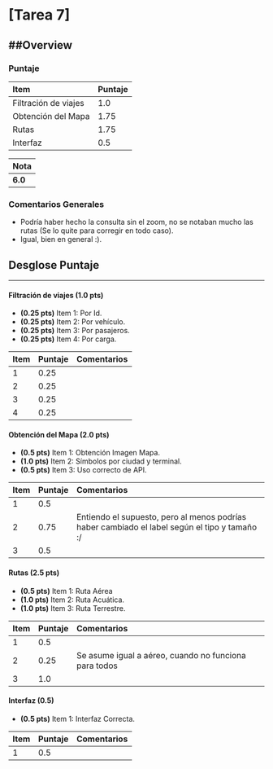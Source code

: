 # [Tarea 7]

##Overview
----------


### Puntaje
| Item | Puntaje |
|:--------|:--------|
| Filtración de viajes | 1.0 |
| Obtención del Mapa | 1.75  |
| Rutas | 1.75 |
| Interfaz | 0.5 |

| Nota |
|:-----|
| **6.0** |

### Comentarios Generales
* Podría haber hecho la consulta sin el zoom, no se notaban mucho las rutas (Se lo quite para corregir en todo caso).
* Igual, bien en general :).

## Desglose Puntaje
----------

#### Filtración de viajes **(1.0 pts)**

* **(0.25 pts)** Item 1: Por Id.
* **(0.25 pts)** Item 2: Por vehículo.
* **(0.25 pts)** Item 3: Por pasajeros.
* **(0.25 pts)** Item 4: Por carga.

| Item | Puntaje | Comentarios |
|:--------|:--------|:--------|
| 1 | 0.25 |  |
| 2 | 0.25 |  |
| 3 | 0.25 |  |
| 4 | 0.25 |  |


#### Obtención del Mapa **(2.0 pts)**

* **(0.5 pts)** Item 1: Obtención Imagen Mapa.
* **(1.0 pts)** Item 2: Símbolos por ciudad y terminal.
* **(0.5 pts)** Item 3: Uso correcto de API.


| Item | Puntaje | Comentarios |
|:--------|:--------|:--------|
| 1 | 0.5 |  |
| 2 | 0.75 | Entiendo el supuesto, pero al menos podrías haber cambiado el label según el tipo y tamaño :/ |
| 3 | 0.5 |  |

#### Rutas **(2.5 pts)**

* **(0.5 pts)** Item 1: Ruta Aérea
* **(1.0 pts)** Item 2: Ruta Acuática.
* **(1.0 pts)** Item 3: Ruta Terrestre.


| Item | Puntaje | Comentarios |
|:--------|:--------|:--------|
| 1 | 0.5 |  |
| 2 | 0.25 | Se asume igual a aéreo, cuando no funciona para todos|
| 3 | 1.0 | |


#### Interfaz **(0.5)**

* **(0.5 pts)** Item 1: Interfaz Correcta.

| Item | Puntaje | Comentarios |
|:--------|:--------|:--------|
| 1 | 0.5 |  |

